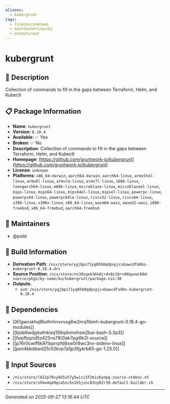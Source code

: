 ```yaml
---
aliases:
  - kubergrunt
tags:
  - license/unknown
  - maintainers/psibi
  - outputs/out
---
```


# kubergrunt

## 📝 Description

Collection of commands to fill in the gaps between Terraform, Helm, and Kubectl

## 📋 Package Information

- **Name**: `kubergrunt`
- **Version**: `0.18.4`
- **Available**: ✅ Yes
- **Broken**: ✅ No
- **Description**: Collection of commands to fill in the gaps between Terraform, Helm, and Kubectl
- **Homepage**: [https://github.com/gruntwork-io/kubergrunt](https://github.com/gruntwork-io/kubergrunt)
- **License**: `unknown`
- **Platforms**: `x86_64-darwin`, `aarch64-darwin`, `aarch64-linux`, `armv5tel-linux`, `armv6l-linux`, `armv7a-linux`, `armv7l-linux`, `i686-linux`, `loongarch64-linux`, `m68k-linux`, `microblaze-linux`, `microblazeel-linux`, `mips-linux`, `mips64-linux`, `mips64el-linux`, `mipsel-linux`, `powerpc-linux`, `powerpc64-linux`, `powerpc64le-linux`, `riscv32-linux`, `riscv64-linux`, `s390-linux`, `s390x-linux`, `x86_64-linux`, `wasm64-wasi`, `wasm32-wasi`, `i686-freebsd`, `x86_64-freebsd`, `aarch64-freebsd`
## 👥 Maintainers

- @psibi


## 🔧 Build Information

- **Derivation Path**: `/nix/store/ygjbps71yq85b0qdpvpjcxbawcdfa9bs-kubergrunt-0.18.4.drv`
- **Source Position**: `/nix/store/ns30sqxb36k8jrds8z18rv96bpnwc60d-source/pkgs/by-name/ku/kubergrunt/package.nix:30`
- **Outputs**:
  - `out`:  `/nix/store/ygjbps71yq85b0qdpvpjcxbawcdfa9bs-kubergrunt-0.18.4`

## 🔗 Dependencies

- [[61gwcskhq9bsfmhnxvvxg8w2nrq1lbmh-kubergrunt-0.18.4-go-modules]]
- [[bjsb6wdjykafnkixq156qdvmxhsm2bai-bash-5.3p3]]
- [[fsipfbqzid5z425ns79l2lak7pgi6k2l-source]]
- [[p76r0cwlf6k97ibprrpfd8xw0r8wc3nx-stdenv-linux]]
- [[pxn4bbdbwd25r02kvp7a1jp3fjykrb65-go-1.25.0]]

## 📁 Input Sources

- `/nix/store/l622p70vy8k5sh7y5wizi5f2mic6ynpg-source-stdenv.sh`
- `/nix/store/shkw4qm9qcw5sc5n1k5jznc83ny02r39-default-builder.sh`

---
*Generated on 2025-09-27 13:16:44 UTC*

